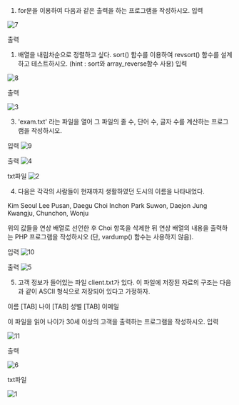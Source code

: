 
1. for문을 이용하여 다음과 같은 출력을 하는 프로그램을 작성하시오.
입력

![7](https://github.com/kyksc/Web23/assets/144462053/ef4c6cbb-3271-4996-beed-4cc735ac4531)


출력


1. 배열을 내림차순으로 정렬하고 싶다. sort() 함수를 이용하여 revsort() 함수를 설계하고 테스트하시오.
   (hint : sort와 array_reverse함수 사용)
입력

![8](https://github.com/kyksc/Web23/assets/144462053/bd339421-853e-4cbb-84c9-f986f430db3f)


출력

![3](https://github.com/kyksc/Web23/assets/144462053/951e3bc3-8721-45f7-9f5a-207e35fe5a38)


3. 'exam.txt' 라는 파일을 열어 그 파일의 줄 수, 단어 수, 글자 수를 계산하는 프로그램을 작성하시오.

입력
![9](https://github.com/kyksc/Web23/assets/144462053/5808153a-dda4-474c-8269-7b800f908f24)


출력
![4](https://github.com/kyksc/Web23/assets/144462053/3021a717-e077-40c8-9141-b2224f37b37e)

txt파일
![2](https://github.com/kyksc/Web23/assets/144462053/f9333dee-0dcd-43fe-8aca-c429a3276bc0)


4. 다음은 각각의 사람들이 현재까지 생활하였던 도시의 이름을 나타내었다.

Kim   Seoul
Lee    Pusan, Daegu
Choi   Inchon
Park   Suwon, Daejon
Jung   Kwangju, Chunchon, Wonju

위의 값들을 연상 배열로 선언한 후 Choi 항목을 삭제한 뒤 연상 배열의 내용을 출력하는 PHP 프로그램을 작성하시오 (단, vardump() 함수는 사용하지 않음).


입력
![10](https://github.com/kyksc/Web23/assets/144462053/79c8c99d-4744-47bc-8f26-d9c46450420a)


출력
![5](https://github.com/kyksc/Web23/assets/144462053/6689df4c-eff7-4d9b-805f-ee0cb80d6434)

5. 고객 정보가 들어있는 파일 client.txt가 있다. 이 파일에 저장된 자료의 구조는 다음과 같이 ASCII 형식으로 저장되어 있다고 가정하자.

이름 [TAB] 나이 [TAB] 성별 [TAB] 이메일

이 파일을 읽어 나이가 30세 이상의 고객을 출력하는 프로그램을 작성하시오.
입력


![11](https://github.com/kyksc/Web23/assets/144462053/ead9cc69-d579-4c1a-b5cb-ed7df08b92cc)


출력

![6](https://github.com/kyksc/Web23/assets/144462053/bc55eb28-c306-4f7b-b576-d7cbd488e3d8)

txt파일

![1](https://github.com/kyksc/Web23/assets/144462053/c96153b5-6828-4d21-8df6-8010bdd11284)
